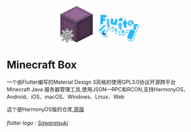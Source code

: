 <p align="center"><img src="./assets/img/icon/icon.png"  width="20%" /><img src="./assets/img/logo/flutter.png"  width="25%" /></p>

# Minecraft Box

一个由Flutter编写的Material Design 3风格的使用GPL3.0协议开源跨平台 Minecraft Java 服务器管理工具,使用JSON—RPC和RCON,支持HarmonyOS、Android、iOS、macOS、Windows、Linux、Web

这个是HarmonyOS版的仓库,[原版](https://github.com/lxdklp/MCB)

###### flutter logo : [Sawaratsuki](https://github.com/SAWARATSUKI)